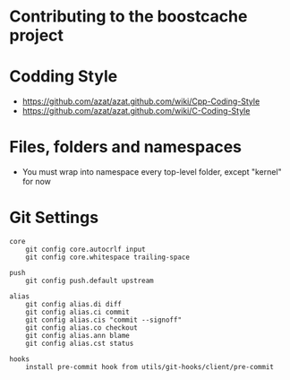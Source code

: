 
Contributing to the boostcache project
=====================================

Codding Style
===============

- https://github.com/azat/azat.github.com/wiki/Cpp-Coding-Style
- https://github.com/azat/azat.github.com/wiki/C-Coding-Style

Files, folders and namespaces
=============================

- You must wrap into namespace every top-level folder, except "kernel" for now

Git Settings
============

    core
        git config core.autocrlf input
        git config core.whitespace trailing-space

    push
        git config push.default upstream

    alias
        git config alias.di diff
        git config alias.ci commit
        git config alias.cis "commit --signoff"
        git config alias.co checkout
        git config alias.ann blame
        git config alias.cst status

    hooks
        install pre-commit hook from utils/git-hooks/client/pre-commit
